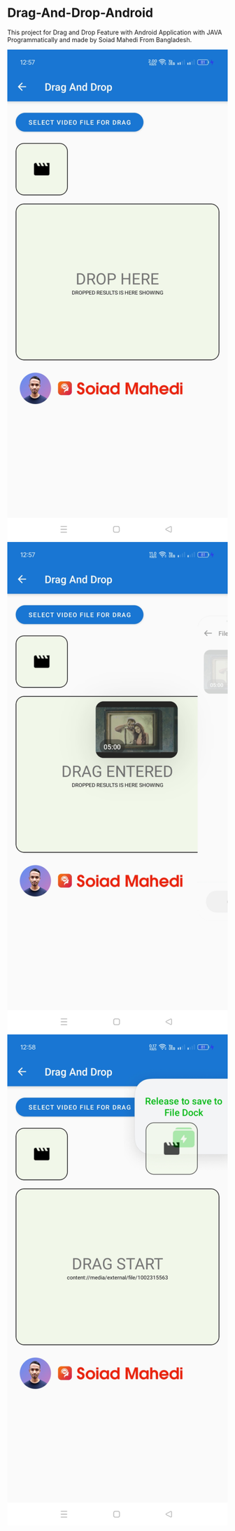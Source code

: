 # Drag-And-Drop-Android
This project for Drag and Drop Feature with Android Application with JAVA Programmatically and made by Soiad Mahedi From Bangladesh.

<img src="Screenshot_1.jpg" width="800">
<img src="Screenshot_2.jpg" width="800">
<img src="Screenshot_3.jpg" width="800">

